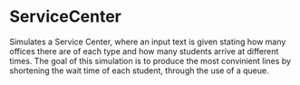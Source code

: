 # ServiceCenter
Simulates a Service Center, where an input text is given stating how many offices there are of each type and how many students arrive at different times. 
The goal of this simulation is to produce the most convinient lines by shortening the wait time of each student, through the use of a queue. 
